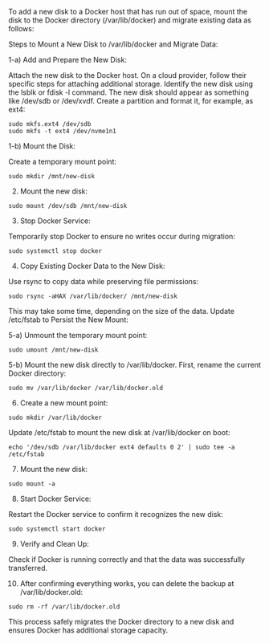 To add a new disk to a Docker host that has run out of space, mount the disk to the Docker directory (/var/lib/docker) and migrate existing data as follows:


Steps to Mount a New Disk to /var/lib/docker and Migrate Data:

1-a) Add and Prepare the New Disk:

Attach the new disk to the Docker host. On a cloud provider, follow their specific steps for attaching additional storage.
Identify the new disk using the lsblk or fdisk -l command. The new disk should appear as something like /dev/sdb or /dev/xvdf.
Create a partition and format it, for example, as ext4:

```
sudo mkfs.ext4 /dev/sdb
sudo mkfs -t ext4 /dev/nvme1n1
```

1-b) Mount the Disk:

Create a temporary mount point:
```
sudo mkdir /mnt/new-disk
```


2) Mount the new disk:

```
sudo mount /dev/sdb /mnt/new-disk
```


3) Stop Docker Service:

Temporarily stop Docker to ensure no writes occur during migration:

```
sudo systemctl stop docker
```


4) Copy Existing Docker Data to the New Disk:

Use rsync to copy data while preserving file permissions:

```
sudo rsync -aHAX /var/lib/docker/ /mnt/new-disk
```
This may take some time, depending on the size of the data.
Update /etc/fstab to Persist the New Mount:


5-a) Unmount the temporary mount point:

```
sudo umount /mnt/new-disk
```


5-b) Mount the new disk directly to /var/lib/docker. First, rename the current Docker directory:

```
sudo mv /var/lib/docker /var/lib/docker.old
```


6) Create a new mount point:

```
sudo mkdir /var/lib/docker
```
Update /etc/fstab to mount the new disk at /var/lib/docker on boot:

```
echo '/dev/sdb /var/lib/docker ext4 defaults 0 2' | sudo tee -a /etc/fstab
```


7) Mount the new disk:

```
sudo mount -a
```


8) Start Docker Service:

Restart the Docker service to confirm it recognizes the new disk:

```
sudo systemctl start docker
```


9) Verify and Clean Up:

Check if Docker is running correctly and that the data was successfully transferred.


10) After confirming everything works, you can delete the backup at /var/lib/docker.old:

```
sudo rm -rf /var/lib/docker.old
```
This process safely migrates the Docker directory to a new disk and ensures Docker has additional storage capacity.
